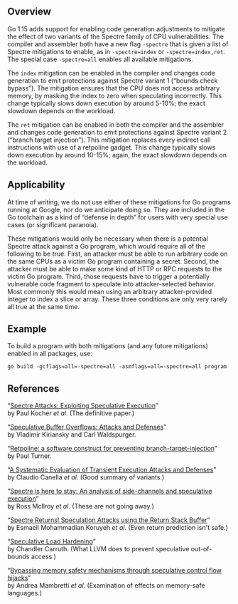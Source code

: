 ## Overview

Go 1.15 adds support for enabling code generation adjustments to mitigate the effect of two variants of the Spectre family of CPU vulnerabilities. The compiler and assembler both have a new flag `-spectre` that is given a list of Spectre mitigations to enable, as in `-spectre=index` or `-spectre=index,ret`. The special case `-spectre=all` enables all available mitigations.

The `index` mitigation can be enabled in the compiler and changes code generation to emit protections against Spectre variant 1 (“bounds check bypass”). The mitigation ensures that the CPU does not access arbitrary memory, by masking the index to zero when speculating incorrectly. This change typically slows down execution by around 5-10%; the exact slowdown depends on the workload.

The `ret` mitigation can be enabled in both the compiler and the assembler and changes code generation to emit protections against Spectre variant 2 (“branch target injection”). This mitigation replaces every indirect call instructions with use of a retpoline gadget. This change typically slows down execution by around 10-15%; again, the exact slowdown depends on the workload.

## Applicability

At time of writing, we do not use either of these mitigations for Go programs running at Google, nor do we anticipate doing so. They are included in the Go toolchain as a kind of “defense in depth” for users with very special use cases (or significant paranoia).

These mitigations would only be necessary when there is a potential Spectre attack against a Go program, which would require all of the following to be true.
First, an attacker must be able to run arbitrary code on the same CPUs as a victim Go program containing a secret.
Second, the attacker must be able to make some kind of HTTP or RPC requests to the victim Go program.
Third, those requests have to trigger a potentially vulnerable code fragment to speculate into attacker-selected behavior. Most commonly this would mean using an arbitrary attacker-provided integer to index a slice or array.
These three conditions are only very rarely all true at the same time.

## Example

To build a program with both mitigations (and any future mitigations) enabled in all packages, use:

	go build -gcflags=all=-spectre=all -asmflags=all=-spectre=all program

## References

“[Spectre Attacks: Exploiting Speculative Execution](https://spectreattack.com/spectre.pdf)”\
by Paul Kocher _et al_. (The definitive paper.)

“[Speculative Buffer Overflows: Attacks and Defenses](https://people.csail.mit.edu/vlk/spectre11.pdf)”\
by Vladimir Kiriansky and Carl Waldspurger.

“[Retpoline: a software construct for preventing branch-target-injection](https://support.google.com/faqs/answer/7625886)”\
by Paul Turner.

“[A Systematic Evaluation of Transient Execution Attacks and Defenses](https://arxiv.org/abs/1811.05441)”\
by Claudio Canella _et al_. (Good summary of variants.)

“[Spectre is here to stay: An analysis of side-channels and speculative execution](https://arxiv.org/abs/1902.05178)”\
by Ross McIlroy _et al_. (These are not going away.)

“[Spectre Returns! Speculation Attacks using the Return Stack Buffer](https://www.usenix.org/system/files/conference/woot18/woot18-paper-koruyeh.pdf)”\
by Esmaeil Mohammadian Koruyeh _et al_. (Even return prediction isn't safe.)

“[Speculative Load Hardening](https://llvm.org/docs/SpeculativeLoadHardening.html)”\
by Chandler Carruth. (What LLVM does to prevent speculative out-of-bounds access.)

“[Bypassing memory safety mechanisms through speculative control flow hijacks](https://arxiv.org/pdf/2003.05503.pdf)”\
by Andrea Mambretti _et al_. (Examination of effects on memory-safe languages.)
